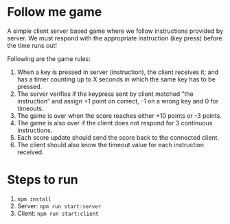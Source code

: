 # Follow me game

A simple client server based game where we follow instructions provided by server. We must respond with the appropriate instruction (key press) before the time runs out!

Following are the game rules:

1. When a key is pressed in server (instruction), the client receives it; and has a timer
counting up to X seconds in which the same key has to be pressed.
1. The server verifies if the keypress sent by client matched “the instruction” and assign +1
point on correct, -1 on a wrong key and 0 for timeouts.
1. The game is over when the score reaches either +10 points or -3 points.
1. The game is also over if the client does not respond for 3 continuous instructions.
1. Each score update should send the score back to the connected client.
1. The client should also know the timeout value for each instruction received.

# Steps to run

1. `npm install`
1. Server: `npm run start:server`
1. Client: `npm run start:client`